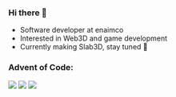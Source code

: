 ### Hi there 👋

- Software developer at enaimco
- Interested in Web3D and game development
- Currently making Slab3D, stay tuned 👀

### Advent of Code:

![](https://img.shields.io/badge/day%20📅-20-blue)
![](https://img.shields.io/badge/stars%20⭐-32-yellow)
![](https://img.shields.io/badge/days%20completed-16-red)

<!--
**mynameisgump/mynameisgump** is a ✨ _special_ ✨ repository because its `README.md` (this file) appears on your GitHub profile.

Here are some ideas to get you started:

- 🔭 I’m currently working on ...
- 🌱 I’m currently learning ...
- 👯 I’m looking to collaborate on ...
- 🤔 I’m looking for help with ...
- 💬 Ask me about ...
- 📫 How to reach me: ...
- 😄 Pronouns: ...
- ⚡ Fun fact: ...
-->
